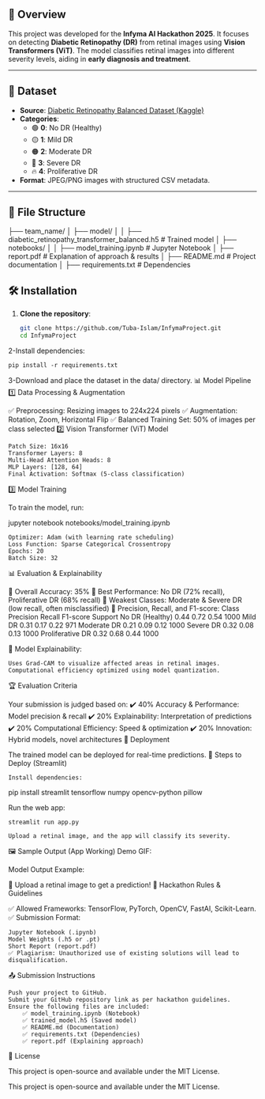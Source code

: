 
## 📌 Overview  
This project was developed for the **Infyma AI Hackathon 2025**. It focuses on detecting **Diabetic Retinopathy (DR)** from retinal images using **Vision Transformers (ViT)**. The model classifies retinal images into different severity levels, aiding in **early diagnosis and treatment**.  

---

## 📂 Dataset  
- **Source**: [Diabetic Retinopathy Balanced Dataset (Kaggle)](https://www.kaggle.com/datasets/kushagratandon12/diabetic-retinopathy-balanced/data)  
- **Categories**:  
  - 🟢 **0**: No DR (Healthy)  
  - 🟡 **1**: Mild DR  
  - 🟠 **2**: Moderate DR  
  - 🔴 **3**: Severe DR  
  - 🔥 **4**: Proliferative DR  
- **Format**: JPEG/PNG images with structured CSV metadata.  

---

## 📁 File Structure 
├── team_name/ │ ├── model/ │ │ ├── diabetic_retinopathy_transformer_balanced.h5 # Trained model │ ├── notebooks/ │ │ ├── model_training.ipynb # Jupyter Notebook
│ ├── report.pdf # Explanation of approach & results
│ ├── README.md # Project documentation
│ ├── requirements.txt # Dependencies
## 🛠 Installation  
1. **Clone the repository**:  
   ```bash
   git clone https://github.com/Tuba-Islam/InfymaProject.git
   cd InfymaProject
2-Install dependencies:

    pip install -r requirements.txt

3-Download and place the dataset in the data/ directory.
📊 Model Pipeline
1️⃣ Data Processing & Augmentation

✅ Preprocessing: Resizing images to 224x224 pixels
✅ Augmentation: Rotation, Zoom, Horizontal Flip
✅ Balanced Training Set: 50% of images per class selected
2️⃣ Vision Transformer (ViT) Model

    Patch Size: 16x16
    Transformer Layers: 8
    Multi-Head Attention Heads: 8
    MLP Layers: [128, 64]
    Final Activation: Softmax (5-class classification)

3️⃣ Model Training

To train the model, run:

jupyter notebook notebooks/model_training.ipynb

    Optimizer: Adam (with learning rate scheduling)
    Loss Function: Sparse Categorical Crossentropy
    Epochs: 20
    Batch Size: 32

📊 Evaluation & Explainability

🔹 Overall Accuracy: 35%
🔹 Best Performance: No DR (72% recall), Proliferative DR (68% recall)
🔹 Weakest Classes: Moderate & Severe DR (low recall, often misclassified)
🔹 Precision, Recall, and F1-score:
Class	Precision	Recall	F1-score	Support
No DR (Healthy)	0.44	0.72	0.54	1000
Mild DR	0.31	0.17	0.22	971
Moderate DR	0.21	0.09	0.12	1000
Severe DR	0.32	0.08	0.13	1000
Proliferative DR	0.32	0.68	0.44	1000

📌 Model Explainability:

    Uses Grad-CAM to visualize affected areas in retinal images.
    Computational efficiency optimized using model quantization.

🏆 Evaluation Criteria

Your submission is judged based on:
✔️ 40% Accuracy & Performance: Model precision & recall
✔️ 20% Explainability: Interpretation of predictions
✔️ 20% Computational Efficiency: Speed & optimization
✔️ 20% Innovation: Hybrid models, novel architectures
🚀 Deployment

The trained model can be deployed for real-time predictions.
🔹 Steps to Deploy (Streamlit)

    Install dependencies:

pip install streamlit tensorflow numpy opencv-python pillow

Run the web app:

    streamlit run app.py

    Upload a retinal image, and the app will classify its severity.

🖼️ Sample Output (App Working)
Demo GIF:

Model Output Example:

📌 Upload a retinal image to get a prediction!
📜 Hackathon Rules & Guidelines

✅ Allowed Frameworks: TensorFlow, PyTorch, OpenCV, FastAI, Scikit-Learn.
✅ Submission Format:

    Jupyter Notebook (.ipynb)
    Model Weights (.h5 or .pt)
    Short Report (report.pdf)
    ✅ Plagiarism: Unauthorized use of existing solutions will lead to disqualification.

📤 Submission Instructions

    Push your project to GitHub.
    Submit your GitHub repository link as per hackathon guidelines.
    Ensure the following files are included:
        ✅ model_training.ipynb (Notebook)
        ✅ trained_model.h5 (Saved model)
        ✅ README.md (Documentation)
        ✅ requirements.txt (Dependencies)
        ✅ report.pdf (Explaining approach)

📜 License

This project is open-source and available under the MIT License.

This project is open-source and available under the MIT License.
